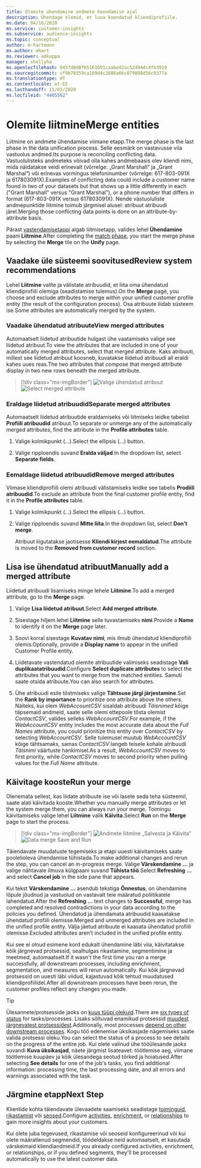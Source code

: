 ```yaml
---
title: Olemite ühendamine andmete koondamise ajal
description: Ühendage olemid, et luua koondatud kliendiprofiile.
ms.date: 04/16/2020
ms.service: customer-insights
ms.subservice: audience-insights
ms.topic: conceptual
author: m-hartmann
ms.author: mhart
ms.reviewer: adkuppa
manager: shellyha
ms.openlocfilehash: 045fd8d8f65161b91caabed2ac52494dc4fb3910
ms.sourcegitcommit: cf9b78559ca189d4c2086a66c879098d56c0377a
ms.translationtype: HT
ms.contentlocale: et-EE
ms.lasthandoff: 11/03/2020
ms.locfileid: "4405562"
---
```

# <a name="merge-entities"></a><span data-ttu-id="1038b-103">Olemite liitmine</span><span class="sxs-lookup"><span data-stu-id="1038b-103">Merge entities</span></span>

<span data-ttu-id="1038b-104">Liitmine on andmete ühendamise viimane etapp.</span><span class="sxs-lookup"><span data-stu-id="1038b-104">The merge phase is the last phase in the data unification process.</span></span> <span data-ttu-id="1038b-105">Selle eesmärk on vastavusse viia vastuolus andmed.</span><span class="sxs-lookup"><span data-stu-id="1038b-105">Its purpose is reconciling conflicting data.</span></span> <span data-ttu-id="1038b-106">Vastuolulisteks andmeteks võivad olla kahes andmebaasis olev kliendi nimi, mida näidatakse veidi erinevalt (võrrelge: „Grant Marshall“ ja „Grant Marshal“) või erinevas vormingus telefoninumber (võrrelge: 617-803-091X ja 617803091X).</span><span class="sxs-lookup"><span data-stu-id="1038b-106">Examples of conflicting data could include a customer name found in two of your datasets but that shows up a little differently in each ("Grant Marshall" versus "Grant Marshal"), or a phone number that differs in format (617-803-091X versus 617803091X).</span></span> <span data-ttu-id="1038b-107">Nende vastuoluliste andmepunktide liitmine toimub järgmisel alusel: atribuut atribuudi järel.</span><span class="sxs-lookup"><span data-stu-id="1038b-107">Merging those conflicting data points is done on an attribute-by-attribute basis.</span></span>

<span data-ttu-id="1038b-108">Pärast [vastendamisetappi](match-entities.md) algab liitmisetapp, valides lehel **Ühendamine** paani **Liitmine**.</span><span class="sxs-lookup"><span data-stu-id="1038b-108">After completing the [match phase](match-entities.md), you start the merge phase by selecting the **Merge** tile on the **Unify** page.</span></span>

## <a name="review-system-recommendations"></a><span data-ttu-id="1038b-109">Vaadake üle süsteemi soovitused</span><span class="sxs-lookup"><span data-stu-id="1038b-109">Review system recommendations</span></span>

<span data-ttu-id="1038b-110">Lehel **Liitmine** valite ja välistate atribuudid, et liita oma ühendatud kliendiprofiili olemiga (seadistamise tulemus).</span><span class="sxs-lookup"><span data-stu-id="1038b-110">On the **Merge** page, you choose and exclude attributes to merge within your unified customer profile entity (the result of the configuration process).</span></span> <span data-ttu-id="1038b-111">Osa atribuute liidab süsteem ise.</span><span class="sxs-lookup"><span data-stu-id="1038b-111">Some attributes are automatically merged by the system.</span></span>

### <a name="view-merged-attributes"></a><span data-ttu-id="1038b-112">Vaadake ühendatud atribuute</span><span class="sxs-lookup"><span data-stu-id="1038b-112">View merged attributes</span></span>

<span data-ttu-id="1038b-113">Automaatselt liidetud atribuutide hulgast ühe vaatamiseks valige see liidetud atribuut.</span><span class="sxs-lookup"><span data-stu-id="1038b-113">To view the attributes that are included in one of your automatically merged attributes, select that merged attribute.</span></span> <span data-ttu-id="1038b-114">Kaks atribuuti, millest see liidetud atribuut koosneb, kuvatakse liidetud atribuudi all eraldi kahes uues reas.</span><span class="sxs-lookup"><span data-stu-id="1038b-114">The two attributes that compose that merged attribute display in two new rows beneath the merged attribute.</span></span>

> [!div class="mx-imgBorder"]
> <span data-ttu-id="1038b-115">![Valige ühendatud atribuut](media/configure-data-merge-profile-attributes.png "Valige ühendatud atribuut")</span><span class="sxs-lookup"><span data-stu-id="1038b-115">![Select merged attribute](media/configure-data-merge-profile-attributes.png "Select merged attribute")</span></span>

### <a name="separate-merged-attributes"></a><span data-ttu-id="1038b-116">Eraldage liidetud atribuudid</span><span class="sxs-lookup"><span data-stu-id="1038b-116">Separate merged attributes</span></span>

<span data-ttu-id="1038b-117">Automaatselt liidetud atribuutide eraldamiseks või liitmiseks leidke tabelist **Profiili atribuudid** atribuut.</span><span class="sxs-lookup"><span data-stu-id="1038b-117">To separate or unmerge any of the automatically merged attributes, find the attribute in the **Profile attributes** table.</span></span>

1. <span data-ttu-id="1038b-118">Valige kolmikpunkt (...).</span><span class="sxs-lookup"><span data-stu-id="1038b-118">Select the ellipsis (...) button.</span></span>
  
2. <span data-ttu-id="1038b-119">Valige ripploendis suvand **Eralda väljad**.</span><span class="sxs-lookup"><span data-stu-id="1038b-119">In the dropdown list, select **Separate fields**.</span></span>

### <a name="remove-merged-attributes"></a><span data-ttu-id="1038b-120">Eemaldage liidetud atribuudid</span><span class="sxs-lookup"><span data-stu-id="1038b-120">Remove merged attributes</span></span>

<span data-ttu-id="1038b-121">Viimase kliendiprofiili olemi atribuudi välistamiseks leidke see tabelis **Prodiili atribuudid**.</span><span class="sxs-lookup"><span data-stu-id="1038b-121">To exclude an attribute from the final customer profile entity, find it in the **Profile attributes** table.</span></span>

1. <span data-ttu-id="1038b-122">Valige kolmikpunkt (...).</span><span class="sxs-lookup"><span data-stu-id="1038b-122">Select the ellipsis (...) button.</span></span>
  
2. <span data-ttu-id="1038b-123">Valige ripploendis suvand **Mitte liita**.</span><span class="sxs-lookup"><span data-stu-id="1038b-123">In the dropdown list, select **Don't merge**.</span></span>

   <span data-ttu-id="1038b-124">Atribuut liigutatakse jaotisesse **Kliendi kirjest eemaldatud**.</span><span class="sxs-lookup"><span data-stu-id="1038b-124">The attribute is moved to the **Removed from customer record** section.</span></span>

## <a name="manually-add-a-merged-attribute"></a><span data-ttu-id="1038b-125">Lisa ise ühendatud atribuut</span><span class="sxs-lookup"><span data-stu-id="1038b-125">Manually add a merged attribute</span></span>

<span data-ttu-id="1038b-126">Liidetud atribuudi lisamiseks minge lehele **Liitmine**.</span><span class="sxs-lookup"><span data-stu-id="1038b-126">To add a merged attribute, go to the **Merge** page.</span></span>

1. <span data-ttu-id="1038b-127">Valige **Lisa liidetud atribuut**.</span><span class="sxs-lookup"><span data-stu-id="1038b-127">Select **Add merged attribute**.</span></span>

2. <span data-ttu-id="1038b-128">Sisestage hiljem lehel **Liitmine** selle tuvastamiseks **nimi**.</span><span class="sxs-lookup"><span data-stu-id="1038b-128">Provide a **Name** to identify it on the **Merge** page later.</span></span>

3. <span data-ttu-id="1038b-129">Soovi korral sisestage **Kuvatav nimi**, mis ilmub ühendatud kliendiprofiili olemis.</span><span class="sxs-lookup"><span data-stu-id="1038b-129">Optionally, provide a **Display name** to appear in the unified Customer Profile entity.</span></span>

4. <span data-ttu-id="1038b-130">Liidetavate vastendatud olemite atribuutide valimiseks seadistage **Vali duplikaatatribuudid**.</span><span class="sxs-lookup"><span data-stu-id="1038b-130">Configure **Select duplicate attributes** to select the attributes that you want to merge from the matched entities.</span></span> <span data-ttu-id="1038b-131">Samuti saate otsida atribuute.</span><span class="sxs-lookup"><span data-stu-id="1038b-131">You can also search for attributes.</span></span>

5. <span data-ttu-id="1038b-132">Ühe atribuudi esile tõstmiseks valige **Tähtsuse järgi järjestamine**.</span><span class="sxs-lookup"><span data-stu-id="1038b-132">Set the **Rank by importance** to prioritize one attribute above the others.</span></span> <span data-ttu-id="1038b-133">Näiteks, kui olem *WebAccountCSV* sisaldab atribuudi *Täisnimed* kõige täpsemaid andmeid, saate selle olemi ettepoole tõsta olemist *ContactCSV*, valides selleks *WebAccountCSV*.</span><span class="sxs-lookup"><span data-stu-id="1038b-133">For example, if the *WebAccountCSV* entity includes the most accurate data about the *Full Names* attribute, you could prioritize this entity over *ContactCSV* by selecting *WebAccountCSV*.</span></span> <span data-ttu-id="1038b-134">Selle tulemusel muutub *WebAccountCSV* kõige tähtsamaks, samas *ContactCSV* langeb teisele kohale atribuudi *Täisnimi* väärtuste hankimisel.</span><span class="sxs-lookup"><span data-stu-id="1038b-134">As a result, *WebAccountCSV* moves to first priority, while *ContactCSV* moves to second priority when pulling values for the *Full Name* attribute.</span></span>

## <a name="run-your-merge"></a><span data-ttu-id="1038b-135">Käivitage kooste</span><span class="sxs-lookup"><span data-stu-id="1038b-135">Run your merge</span></span>

<span data-ttu-id="1038b-136">Olenemata sellest, kas liidate atribuute ise või lasete seda teha süsteemil, saate alati käivitada kooste.</span><span class="sxs-lookup"><span data-stu-id="1038b-136">Whether you manually merge attributes or let the system merge them, you can always run your merge.</span></span> <span data-ttu-id="1038b-137">Toimingu käivitamiseks valige lehel **Liitmine** valik **Käivita**.</span><span class="sxs-lookup"><span data-stu-id="1038b-137">Select **Run** on the **Merge** page to start the process.</span></span>

> [!div class="mx-imgBorder"]
> <span data-ttu-id="1038b-138">![Andmete liitmine „Salvesta ja Käivita“](media/configure-data-merge-save-run.png "Andmete liitmine „Salvesta ja Käivita“")</span><span class="sxs-lookup"><span data-stu-id="1038b-138">![Data merge Save and Run](media/configure-data-merge-save-run.png "Data merge Save and Run")</span></span>

<span data-ttu-id="1038b-139">Täiendavate muudatuste tegemiseks ja etapi uuesti käivitamiseks saate poolelioleva ühendamise tühistada.</span><span class="sxs-lookup"><span data-stu-id="1038b-139">To make additional changes and rerun the step, you can cancel an in-progress merge.</span></span> <span data-ttu-id="1038b-140">Valige **Värskendamine ...** ja valige nähtavale ilmuva külgpaani suvand **Tühista töö**.</span><span class="sxs-lookup"><span data-stu-id="1038b-140">Select **Refreshing ...** and select **Cancel job**  in the side pane that appears.</span></span>

<span data-ttu-id="1038b-141">Kui tekst **Värskendamine ...** asendub tekstiga **Õnnestus**, on ühendamine lõpule jõudnud ja vastuolud on vastavalt teie määratud poliitikatele lahendatud.</span><span class="sxs-lookup"><span data-stu-id="1038b-141">After the **Refreshing ...** text changes to **Successful**, merge has completed and resolved contradictions in your data according to the policies you defined.</span></span> <span data-ttu-id="1038b-142">Ühendatud ja ühendamata atribuudid kaasatakse ühendatud profiili olemisse.</span><span class="sxs-lookup"><span data-stu-id="1038b-142">Merged and unmerged attributes are included in the unified profile entity.</span></span> <span data-ttu-id="1038b-143">Välja jäetud atribuute ei kaasata ühendatud profiili olemisse.</span><span class="sxs-lookup"><span data-stu-id="1038b-143">Excluded attributes aren't included in the unified profile entity.</span></span>

<span data-ttu-id="1038b-144">Kui see ei olnud esimene kord edukalt ühendamine läbi viia, käivitatakse kõik järgnevad protsessid, sealhulgas rikastamine, segmentimine ja meetmed, automaatselt.</span><span class="sxs-lookup"><span data-stu-id="1038b-144">If it wasn't the first time you ran a merge successfully, all downstream processes, including enrichment, segmentation, and measures will rerun automatically.</span></span> <span data-ttu-id="1038b-145">Kui kõik järgnevad protsessid on uuesti läbi viidud, kajastuvad kõik tehtud muudatused kliendiprofiilidel.</span><span class="sxs-lookup"><span data-stu-id="1038b-145">After all downstream processes have been rerun, the customer profiles reflect any changes you made.</span></span>

> [!TIP]
> <span data-ttu-id="1038b-146">Ülesannete/protsesside jaoks on [kuus tüüpi olekuid](system.md#status-types).</span><span class="sxs-lookup"><span data-stu-id="1038b-146">There are [six types of status](system.md#status-types) for tasks/processes.</span></span> <span data-ttu-id="1038b-147">Lisaks sõltuvad enamikud protsessid [muudest järgnevatest protsessidest](system.md#refresh-policies).</span><span class="sxs-lookup"><span data-stu-id="1038b-147">Additionally, most processes [depend on other downstream processes](system.md#refresh-policies).</span></span> <span data-ttu-id="1038b-148">Kogu töö edenemise üksikasjade nägemiseks saate valida protsessi oleku.</span><span class="sxs-lookup"><span data-stu-id="1038b-148">You can select the status of a process to see details on the progress of the entire job.</span></span> <span data-ttu-id="1038b-149">Kui olete valinud ühe tööülesande jaoks suvandi **Kuva üksikasjad**, näete järgmist lisateavet: töötlemise aeg, viimane töötlemise kuupäev ja kõik ülesandega seotud tõrked ja hoiatused.</span><span class="sxs-lookup"><span data-stu-id="1038b-149">After selecting **See details** for one of the job's tasks, you find additional information: processing time, the last processing date, and all errors and warnings associated with the task.</span></span>

## <a name="next-step"></a><span data-ttu-id="1038b-150">Järgmine etapp</span><span class="sxs-lookup"><span data-stu-id="1038b-150">Next Step</span></span>

<span data-ttu-id="1038b-151">Klientide kohta täiendavate ülevaadete saamiseks seadistage [toiminguid](activities.md), [rikastamist](enrichment-microsoft-graph.md) või [seosed](relationships.md).</span><span class="sxs-lookup"><span data-stu-id="1038b-151">Configure [activities](activities.md), [enrichment](enrichment-microsoft-graph.md), or [relationships](relationships.md) to gain more insights about your customers.</span></span>

<span data-ttu-id="1038b-152">Kui olete juba tegevused, rikastamise või seoseid konfigureerinud või kui olete määratlenud segmendid, töödeldakse neid automaatselt, et kasutada värskeimaid kliendiandmeid.</span><span class="sxs-lookup"><span data-stu-id="1038b-152">If you already configured activities, enrichment, or relationships, or if you defined segments, they'll be processed automatically to use the latest customer data.</span></span>


